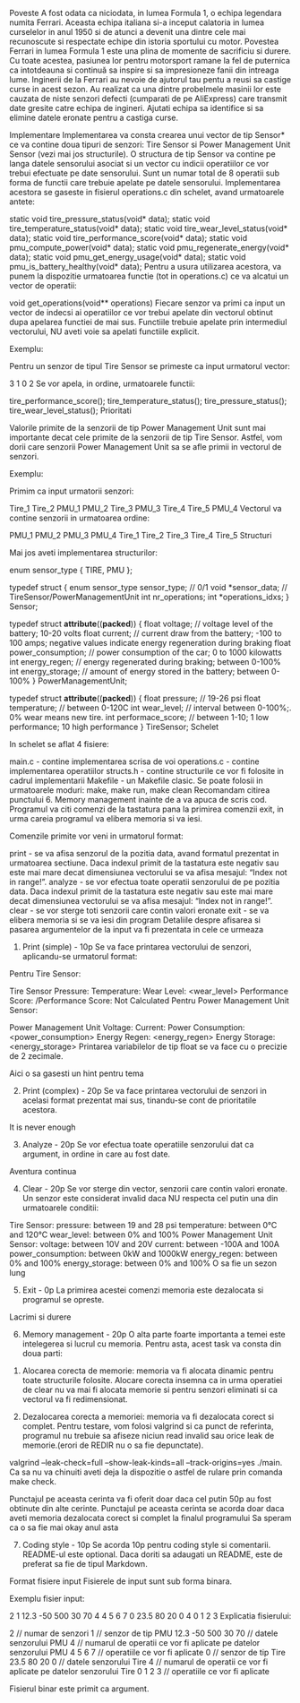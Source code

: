 Poveste
A fost odata ca niciodata, in lumea Formula 1, o echipa legendara numita Ferrari. Aceasta echipa italiana si-a inceput calatoria in lumea curselelor in anul 1950 si de atunci a devenit una dintre cele mai recunoscute si respectate echipe din istoria sportului cu motor. Povestea Ferrari in lumea Formula 1 este una plina de momente de sacrificiu si durere. Cu toate acestea, pasiunea lor pentru motorsport ramane la fel de puternica ca intotdeauna si continuă sa inspire si sa impresioneze fanii din intreaga lume. Inginerii de la Ferrari au nevoie de ajutorul tau pentu a reusi sa castige curse in acest sezon. Au realizat ca una dintre probelmele masinii lor este cauzata de niste senzori defecti (cumparati de pe AliExpress) care transmit date gresite catre echipa de ingineri. Ajutati echipa sa identifice si sa elimine datele eronate pentru a castiga curse.

Implementare
Implementarea va consta crearea unui vector de tip Sensor* ce va contine doua tipuri de senzori: Tire Sensor si Power Management Unit Sensor (vezi mai jos structurile). O structura de tip Sensor va contine pe langa datele sensorului asociat si un vector cu indicii operatiilor ce vor trebui efectuate pe date sensorului. Sunt un numar total de 8 operatii sub forma de functii care trebuie apelate pe datele sensorului. Implementarea acestora se gaseste in fisierul operations.c din schelet, avand urmatoarele antete:

static void tire_pressure_status(void* data);
static void tire_temperature_status(void* data);
static void tire_wear_level_status(void* data);
static void tire_performance_score(void* data);
static void pmu_compute_power(void* data);
static void pmu_regenerate_energy(void* data);
static void pmu_get_energy_usage(void* data);
static void pmu_is_battery_healthy(void* data);
Pentru a usura utilizarea acestora, va punem la dispozitie urmatoarea functie (tot in operations.c) ce va alcatui un vector de operatii:

void get_operations(void** operations)
Fiecare senzor va primi ca input un vector de indecsi ai operatiilor ce vor trebui apelate din vectorul obtinut dupa apelarea functiei de mai sus. Functiile trebuie apelate prin intermediul vectorului, NU aveti voie sa apelati functiile explicit.

Exemplu:

Pentru un senzor de tipul Tire Sensor se primeste ca input urmatorul vector:

3 1 0 2
Se vor apela, in ordine, urmatoarele functii:

tire_performance_score();
tire_temperature_status();
tire_pressure_status();
tire_wear_level_status();
Prioritati

Valorile primite de la senzorii de tip Power Management Unit sunt mai importante decat cele primite de la senzorii de tip Tire Sensor. Astfel, vom dorii care senzorii Power Management Unit sa se afle primii in vectorul de senzori.

Exemplu:

Primim ca input urmatorii senzori:

Tire_1 Tire_2 PMU_1 PMU_2 Tire_3 PMU_3 Tire_4 Tire_5 PMU_4
Vectorul va contine senzorii in urmatoarea ordine:

PMU_1 PMU_2 PMU_3 PMU_4 Tire_1 Tire_2 Tire_3 Tire_4 Tire_5
Structuri

Mai jos aveti implementarea structurilor:

enum sensor_type {
	TIRE,
	PMU
};

typedef struct {
	enum sensor_type sensor_type; 	// 0/1
	void *sensor_data; 		// TireSensor/PowerManagementUnit
	int nr_operations;
	int *operations_idxs;
} Sensor;

typedef struct __attribute__((__packed__)) {
    float voltage;  			// voltage level of the battery; 10-20 volts
    float current;  			// current draw from the battery; -100 to 100 amps; negative values indicate energy regeneration during braking
    float power_consumption;  		// power consumption of the car; 0 to 1000 kilowatts
    int energy_regen;  		        // energy regenerated during braking; between 0-100%
    int energy_storage;  		// amount of energy stored in the battery; between 0-100%
} PowerManagementUnit;

typedef struct __attribute__((__packed__)) {
	float pressure; 		// 19-26 psi
	float temperature; 		// between 0-120C 
	int wear_level; 		// interval between 0-100%;. 0% wear means new tire.
	int performace_score;		// between 1-10; 1 low performance; 10 high performance
} TireSensor;
Schelet

In schelet se aflat 4 fisiere:

main.c - contine implementarea scrisa de voi
operations.c - contine implementarea operatiilor
structs.h - contine structurile ce vor fi folosite in cadrul implementarii
Makefile - un Makefile clasic. Se poate folosii in urmatoarele moduri: make, make run, make clean
Recomandam citirea punctului 6. Memory management inainte de a va apuca de scris cod.
Programul va citi comenzi de la tastatura pana la primirea comenzii exit, in urma careia programul va elibera memoria si va iesi.

Comenzile primite vor veni in urmatorul format:

print <index> - se va afisa senzorul de la pozitia data, avand formatul prezentat in urmatoarea sectiune. Daca indexul primit de la tastatura este negativ sau este mai mare decat dimensiunea vectorului se va afisa mesajul: “Index not in range!”.
analyze <index> - se vor efectua toate operatii senzorului de pe pozitia data. Daca indexul primit de la tastatura este negativ sau este mai mare decat dimensiunea vectorului se va afisa mesajul: “Index not in range!”.
clear - se vor sterge toti senzorii care contin valori eronate
exit - se va elibera memoria si se va iesi din program
Detaliile despre afisarea si pasarea argumentelor de la input va fi prezentata in cele ce urmeaza
1. Print (simple) - 10p
Se va face printarea vectorului de senzori, aplicandu-se urmatorul format:

Pentru Tire Sensor:

Tire Sensor
Pressure: <pressure>
Temperature: <temperature>
Wear Level: <wear_level>
Performance Score: <computed score>/Performance Score: Not Calculated
Pentru Power Management Unit Sensor:

Power Management Unit
Voltage: <voltage>
Current: <current>
Power Consumption: <power_consumption>
Energy Regen: <energy_regen>
Energy Storage: <energy_storage>
Printarea variabilelor de tip float se va face cu o precizie de 2 zecimale.

Aici o sa gasesti un hint pentru tema

2. Print (complex) - 20p
Se va face printarea vectorului de senzori in acelasi format prezentat mai sus, tinandu-se cont de prioritatile acestora.

It is never enough

3. Analyze - 20p
Se vor efectua toate operatiile senzorului dat ca argument, in ordine in care au fost date.

Aventura continua

4. Clear - 20p
Se vor sterge din vector, senzorii care contin valori eronate. Un senzor este considerat invalid daca NU respecta cel putin una din urmatoarele conditii:

Tire Sensor:
pressure: between 19 and 28 psi
temperature: between 0°C and 120°C
wear_level: between 0% and 100%
Power Management Unit Sensor:
voltage: between 10V and 20V
current: between -100A and 100A
power_consumption: between 0kW and 1000kW
energy_regen: between 0% and 100%
energy_storage: between 0% and 100%
O sa fie un sezon lung

5. Exit - 0p
La primirea acestei comenzi memoria este dezalocata si programul se opreste.

Lacrimi si durere

6. Memory management - 20p
O alta parte foarte importanta a temei este intelegerea si lucrul cu memoria. Pentru asta, acest task va consta din doua parti:

1) Alocarea corecta de memorie: memoria va fi alocata dinamic pentru toate structurile folosite. Alocare corecta insemna ca in urma operatiei de clear nu va mai fi alocata memorie si pentru senzori eliminati si ca vectorul va fi redimensionat.

2) Dezalocarea corecta a memoriei: memoria va fi dezalocata corect si complet. Pentru testare, vom folosi valgrind si ca punct de referinta, programul nu trebuie sa afiseze niciun read invalid sau orice leak de memorie.(erori de REDIR nu o sa fie depunctate).

valgrind –leak-check=full –show-leak-kinds=all –track-origins=yes ./main. Ca sa nu va chinuiti aveti deja la dispozitie o astfel de rulare prin comanda make check.

Punctajul pe aceasta cerinta va fi oferit doar daca cel putin 50p au fost obtinute din alte cerinte.
Punctajul pe aceasta cerinta se acorda doar daca aveti memoria dezalocata corect si complet la finalul programului
Sa speram ca o sa fie mai okay anul asta

7. Coding style - 10p
Se acorda 10p pentru coding style si comentarii. README-ul este optional. Daca doriti sa adaugati un README, este de preferat sa fie de tipul Markdown.

Format fisiere input
Fisierele de input sunt sub forma binara.

Exemplu fisier input:

2 1 12.3 -50 500 30 70 4 4 5 6 7 0 23.5 80 20 0 4 0 1 2 3
Explicatia fisierului:

2                      // numar de senzori
1                      // senzor de tip PMU
12.3 -50 500 30 70     // datele senzorului PMU
4                      // numarul de operatii ce vor fi aplicate pe datelor senzorului PMU
4 5 6 7                // operatiile ce vor fi aplicate
0                      // senzor de tip Tire 
23.5 80 20 0           // datele senzorului Tire
4                      // numarul de operatii ce vor fi aplicate pe datelor senzorului Tire
0 1 2 3                // operatiile ce vor fi aplicate
  
  Fisierul binar este primit ca argument.

